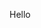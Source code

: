 Hello
<!---
danielyan-unicamp/danielyan-unicamp is a ✨ special ✨ repository because its `README.md` (this file) appears on your GitHub profile.
You can click the Preview link to take a look at your changes.
--->
